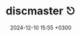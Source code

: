 ---
layout: post
title: discmaster ⎋
date: 2024-12-10 15:55 +0300
categories: archive
permalink: \discmaster.textfiles.com
hidden: true
---